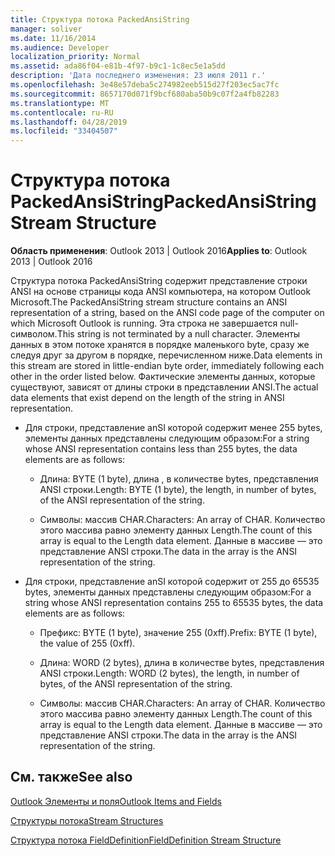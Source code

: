 ```yaml
---
title: Структура потока PackedAnsiString
manager: soliver
ms.date: 11/16/2014
ms.audience: Developer
localization_priority: Normal
ms.assetid: ada86f04-e81b-4f97-b9c1-1c8ec5e1a5dd
description: 'Дата последнего изменения: 23 июля 2011 г.'
ms.openlocfilehash: 3e48e57deba5c274982eeb515d27f203ec5ac7fc
ms.sourcegitcommit: 8657170d071f9bcf680aba50b9c07f2a4fb82283
ms.translationtype: MT
ms.contentlocale: ru-RU
ms.lasthandoff: 04/28/2019
ms.locfileid: "33404507"
---
```

# <a name="packedansistring-stream-structure"></a><span data-ttu-id="5a850-103">Структура потока PackedAnsiString</span><span class="sxs-lookup"><span data-stu-id="5a850-103">PackedAnsiString Stream Structure</span></span>

  
  
<span data-ttu-id="5a850-104">**Область применения**: Outlook 2013 | Outlook 2016</span><span class="sxs-lookup"><span data-stu-id="5a850-104">**Applies to**: Outlook 2013 | Outlook 2016</span></span> 
  
<span data-ttu-id="5a850-105">Структура потока PackedAnsiString содержит представление строки ANSI на основе страницы кода ANSI компьютера, на котором Outlook Microsoft.</span><span class="sxs-lookup"><span data-stu-id="5a850-105">The PackedAnsiString stream structure contains an ANSI representation of a string, based on the ANSI code page of the computer on which Microsoft Outlook is running.</span></span> <span data-ttu-id="5a850-106">Эта строка не завершается null-символом.</span><span class="sxs-lookup"><span data-stu-id="5a850-106">This string is not terminated by a null character.</span></span> <span data-ttu-id="5a850-107">Элементы данных в этом потоке хранятся в порядке маленького byte, сразу же следуя друг за другом в порядке, перечисленном ниже.</span><span class="sxs-lookup"><span data-stu-id="5a850-107">Data elements in this stream are stored in little-endian byte order, immediately following each other in the order listed below.</span></span> <span data-ttu-id="5a850-108">Фактические элементы данных, которые существуют, зависят от длины строки в представлении ANSI.</span><span class="sxs-lookup"><span data-stu-id="5a850-108">The actual data elements that exist depend on the length of the string in ANSI representation.</span></span>
  
- <span data-ttu-id="5a850-109">Для строки, представление anSI которой содержит менее 255 bytes, элементы данных представлены следующим образом:</span><span class="sxs-lookup"><span data-stu-id="5a850-109">For a string whose ANSI representation contains less than 255 bytes, the data elements are as follows:</span></span>
    
  - <span data-ttu-id="5a850-110">Длина: BYTE (1 byte), длина , в количестве bytes, представления ANSI строки.</span><span class="sxs-lookup"><span data-stu-id="5a850-110">Length: BYTE (1 byte), the length, in number of bytes, of the ANSI representation of the string.</span></span>
    
  - <span data-ttu-id="5a850-111">Символы: массив CHAR.</span><span class="sxs-lookup"><span data-stu-id="5a850-111">Characters: An array of CHAR.</span></span> <span data-ttu-id="5a850-112">Количество этого массива равно элементу данных Length.</span><span class="sxs-lookup"><span data-stu-id="5a850-112">The count of this array is equal to the Length data element.</span></span> <span data-ttu-id="5a850-113">Данные в массиве — это представление ANSI строки.</span><span class="sxs-lookup"><span data-stu-id="5a850-113">The data in the array is the ANSI representation of the string.</span></span>
    
- <span data-ttu-id="5a850-114">Для строки, представление anSI которой содержит от 255 до 65535 bytes, элементы данных представлены следующим образом:</span><span class="sxs-lookup"><span data-stu-id="5a850-114">For a string whose ANSI representation contains 255 to 65535 bytes, the data elements are as follows:</span></span>
    
  - <span data-ttu-id="5a850-115">Префикс: BYTE (1 byte), значение 255 (0xff).</span><span class="sxs-lookup"><span data-stu-id="5a850-115">Prefix: BYTE (1 byte), the value of 255 (0xff).</span></span>
    
  - <span data-ttu-id="5a850-116">Длина: WORD (2 bytes), длина в количестве bytes, представления ANSI строки.</span><span class="sxs-lookup"><span data-stu-id="5a850-116">Length: WORD (2 bytes), the length, in number of bytes, of the ANSI representation of the string.</span></span>
    
  - <span data-ttu-id="5a850-117">Символы: массив CHAR.</span><span class="sxs-lookup"><span data-stu-id="5a850-117">Characters: An array of CHAR.</span></span> <span data-ttu-id="5a850-118">Количество этого массива равно элементу данных Length.</span><span class="sxs-lookup"><span data-stu-id="5a850-118">The count of this array is equal to the Length data element.</span></span> <span data-ttu-id="5a850-119">Данные в массиве — это представление ANSI строки.</span><span class="sxs-lookup"><span data-stu-id="5a850-119">The data in the array is the ANSI representation of the string.</span></span>
    
## <a name="see-also"></a><span data-ttu-id="5a850-120">См. также</span><span class="sxs-lookup"><span data-stu-id="5a850-120">See also</span></span>



[<span data-ttu-id="5a850-121">Outlook Элементы и поля</span><span class="sxs-lookup"><span data-stu-id="5a850-121">Outlook Items and Fields</span></span>](outlook-items-and-fields.md)
  
[<span data-ttu-id="5a850-122">Структуры потока</span><span class="sxs-lookup"><span data-stu-id="5a850-122">Stream Structures</span></span>](stream-structures.md)
  
[<span data-ttu-id="5a850-123">Структура потока FieldDefinition</span><span class="sxs-lookup"><span data-stu-id="5a850-123">FieldDefinition Stream Structure</span></span>](fielddefinition-stream-structure.md)

